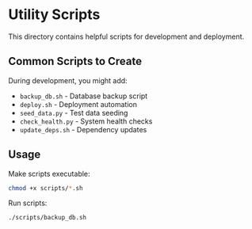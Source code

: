 # Utility Scripts

This directory contains helpful scripts for development and deployment.

## Common Scripts to Create

During development, you might add:
- `backup_db.sh` - Database backup script
- `deploy.sh` - Deployment automation
- `seed_data.py` - Test data seeding
- `check_health.py` - System health checks
- `update_deps.sh` - Dependency updates

## Usage

Make scripts executable:
```bash
chmod +x scripts/*.sh
```

Run scripts:
```bash
./scripts/backup_db.sh
```